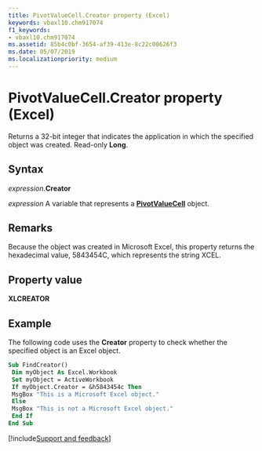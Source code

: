 ```yaml
---
title: PivotValueCell.Creator property (Excel)
keywords: vbaxl10.chm917074
f1_keywords:
- vbaxl10.chm917074
ms.assetid: 85b4c0bf-3654-af39-413e-8c22c00626f3
ms.date: 05/07/2019
ms.localizationpriority: medium
---
```



# PivotValueCell.Creator property (Excel)

Returns a 32-bit integer that indicates the application in which the specified object was created. Read-only **Long**.


## Syntax

_expression_.**Creator**

_expression_ A variable that represents a **[PivotValueCell](Excel.pivotvaluecell.md)** object.


## Remarks

Because the object was created in Microsoft Excel, this property returns the hexadecimal value, 5843454C, which represents the string XCEL.


## Property value

**XLCREATOR**


## Example

The following code uses the **Creator** property to check whether the specified object is an Excel object.

```vb
Sub FindCreator() 
 Dim myObject As Excel.Workbook 
 Set myObject = ActiveWorkbook 
 If myObject.Creator = &h5843454c Then 
 MsgBox "This is a Microsoft Excel object." 
 Else 
 MsgBox "This is not a Microsoft Excel object." 
 End If 
End Sub
```



[!include[Support and feedback](~/includes/feedback-boilerplate.md)]